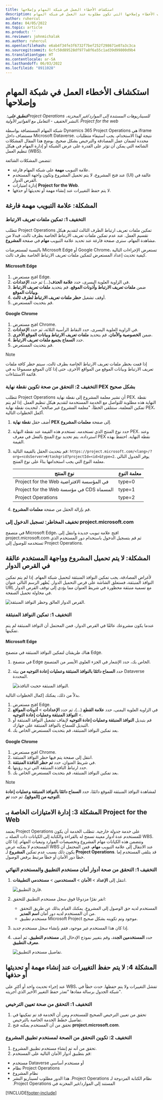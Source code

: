 ```yaml
---
title: استكشاف الأخطاء العمل في شبكة المهام وإصلاحها
description: يقدم هذا المقال معلومات حول استكشاف الأخطاء وإصلاحها التي تكون مطلوبة عند العمل في شبكة المهام.
author: ruhercul
ms.date: 04/05/2022
ms.topic: article
ms.product: ''
ms.reviewer: johnmichalak
ms.author: ruhercul
ms.openlocfilehash: e6ab4f34fe3f6732f7bef252f298671e07a3c3ca
ms.sourcegitcommit: 6cfc50d89528df977a8f6a55c1ad39d99800d9b4
ms.translationtype: HT
ms.contentlocale: ar-SA
ms.lasthandoff: 06/03/2022
ms.locfileid: "8911028"
---
```

# <a name="troubleshoot-working-in-the-task-grid"></a>استكشاف الأخطاء العمل في شبكة المهام وإصلاحها 


_**تنطبق على:** ‏Project Operations للسيناريوهات المستندة إلى الموارد/غير المخزنة، النشر الخفيف - التعامل مع الفواتير الأولية، Project for the web_

شبكة المهام المستضافة بواسطة Dynamics 365 Project Operations هي iframe مستضاف داخل Microsoft Dataverse. نتيجة لهذا الاستخدام، يجب استيفاء متطلبات محددة لضمان عمل المصادقة والترخيص بشكل صحيح. يوضح هذا المقال المشكلات الشائعة التي يمكن أن تؤثر على القدرة على عرض الشبكة أو إدارة المهام في هيكل تنظيم العمل (WBS).

تتضمن المشكلات الشائعة:

- علامة التبويب **مهمة** على شبكة المهام فارغة.
- عند فتح المشروع، لا يتم تحميل المشروع وتكون واجهة المستخدم (UI) عالقة في القرص الدوار.
- إدارة امتيازات **Project for the Web**.
- لا يتم حفظ التغييرات عند إنشاء مهمة أو تحديثها أو حذفها.

## <a name="issue-the-task-tab-is-empty"></a>المشكلة: علامة التبويب مهمة فارغة

### <a name="mitigation-1-enable-cookies"></a>التخفيف 1: تمكين ملفات تعريف الارتباط

تتطلب Project Operations تمكين ملفات تعريف ارتباط الطرف الثالث لتقديم هيكل تقسيم العمل. عند عدم تمكين ملفات تعريف الارتباط الخاصة بطرف ثالث، فبدلا من مشاهدة المهام، سترى صفحة فارغة عند تحديد علامة التبويب **مهام** في صفحة **المشروع**.

بالنسبة لمستعرضات Microsoft Edge أو Google Chrome، تستعرض الإجراءات التالية كيفية تحديث إعداد المستعرض لتمكين ملفات تعريف الارتباط الخاصة بطرف ثالث.

#### <a name="microsoft-edge"></a>Microsoft Edge

1. افتح مستعرض Edge.
2. في الزاوية العلوية اليسرى، حدد **علامة الحذف**(...) ثم حدد **الإعدادات**.
3. ضمن **ملفات تعريف الارتباط وأذونات الموقع**، قم بتحديد **ملفات تعريف الارتباط وبيانات الموقع**.
4. أوقف تشغيل **حظر ملفات تعريف الارتباط لطرف ثالث**.
5. قم بتحديث المستعرض. 

#### <a name="google-chrome"></a>Google Chrome

1. افتح مستعرض Chrome.
2. في الزاوية العلوية اليسرى، حدد النقاط الرأسية الثلاثة، ثم حدد **الإعدادات**.
3. ضمن **الخصوصية والأمان**، قم بتحديد **ملفات تعريف الارتباط وبيانات الموقع الأخرى**.
4. حدد **السماح بجميع ملفات تعريف الارتباط**.
5. قم بتحديث المستعرض. 

> [!NOTE]
> إذا قمت بحظر ملفات تعريف الارتباط الخاصة بطرف ثالث، سيتم حظر كافة ملفات تعريف الارتباط وبيانات الموقع من المواقع الأخرى، حتى إذا كان الموقع مسموحًا به في قائمة الاستثناءات.

### <a name="mitigation-2-validate-the-pex-endpoint-has-been-correctly-configured"></a>التخفيف 2: التحقق من صحة تكوين نقطة نهاية PEX بشكل صحيح

تتطلب Project Operations أن تشير معلمة المشروع إلى نقطة نهاية PEX. نقطة النهاية هذه مطلوبة للتواصل مع الخدمة المستخدمة لتقديم هيكل تنظيم العمل. إذا لم يتم تمكين المعلمة، ستتلقى الخطأ، "معلمة المشروع غير صالحة". لتحديث نقطة نهاية PEX، أكمل الخطوات التالية.

1. أضف حقل **نقطة نهاية PEX** إلى صفحة **معلمات المشروع**.
2. حدد نوع المنتج الذي تستخدمه. تستخدم هذه القيمة عند نقطة النهاية PEX. وعند استرداده، يتم تحديد نوع المنتج بالفعل في معرف PEX نقطة النهاية. احتفظ بهذه القيمة.
3. قم بتحديث الحقل بالقيمة التالية: `https://project.microsoft.com/<lang>/?org=<cdsServer>#/taskgrid?projectId=<id>&type=2`. يوفر الجدول التالي معلمة النوع التي يجب استخدامها بناءً على نوع المنتج.

      | **نوع المنتج**                     | **معلمة النوع** |
      |--------------------------------------|--------------------|
      | Project for the Web في المؤسسة الافتراضية   | type=0             |
      | Project for the Web في مؤسسة CDS المسماة | type=1             |
      | Project Operations                   | type=2             |

4. قم بإزالة الحقل من صفحة **معلمات المشروع**.

### <a name="mitigation-3-sign-in-to-projectmicrosoftcom"></a>تخفيف المخاطر: تسجيل الدخول إلى project.microsoft.com
في متصفح Microsoft Edge، افتح علامة تبويب جديدة وانتقل إلى project.microsoft.com ثم قم بتسجيل الدخول باستخدام دور المستخدم الذي تستخدمه للوصول إلى Project Operations.

## <a name="issue-the-project-doesnt-load-and-the-ui-is-stuck-on-the-spinner"></a>المشكلة: لا يتم تحميل المشروع وواجهة المستخدم عالقة في القرص الدوار

لأغراض المصادقة، يجب تمكين النوافذ المنبثقة لتحميل شبكة المهام. إذا لم يتم تمكين النوافذ المنبثقة، فستعلق الشاشة على قرص التحميل الدوار. يُظهر الرسم التالي عنوان URL مع تسمية منبثقة محظورة في شريط العنوان مما يؤدي إلى توقف القرص الدوار في محاولة تحميل الصفحة. 

   ![القرص الدوار العالق وحظر النوافذ المنبثقة.](media/popupsblocked.png)

### <a name="mitigation-1-enable-pop-ups"></a>التخفيف 1: تمكين النوافذ المنبثقة

عندما يكون مشروعك عالقًا في القرص الدوار، فمن المحتمل أن النوافذ المنبثقة لم يتم تمكينها.

#### <a name="microsoft-edge"></a>Microsoft Edge

هناك طريقتان لتمكين النوافذ المنبثقة في متصفح Edge.

1. في متصفح Edge الخاص بك، حدد الإشعار في الجزء العلوي الأيسر من المتصفح.
2. حدد **السماح دائمًا بالنوافذ المنبثقة وعمليات إعادة التوجيه من** بيئة Dataverse المحددة.
 
     ![النوافذ المنبثقة حجبت النافذة.](media/enablepopups.png)

بدلاً من ذلك، يمكنك إكمال الخطوات التالية.

1. افتح مستعرض Edge.
2. في الزاوية العلوية اليمنى، حدد **علامة القطع** (...)، ثم حدد **الإعدادات** > **أذونات المواقع** > **النوافذ المنبثقة وعمليات إعادة التوجيه**.
3. قم بتبديل **النوافذ المنبثقة وعمليات إعادة التوجيه** لإيقاف تشغيل النوافذ المنبثقة أو التبديل للسماح بالنوافذ المنبثقة على جهازك.
4. بعد تمكين النوافذ المنبثقة، قم بتحديث المستعرض الخاص بك. 

#### <a name="google-chrome"></a>Google Chrome
1. افتح مستعرض Chrome.
2. انتقل إلى صفحة يتم فيها حظر النوافذ المنبثقة.
3. في شريط العنوان، حدد **تم حظر النافذة المنبثقة**.
4. حدد ارتباط النافذة المنبثقة التي تريد رؤيتها.
5. بعد تمكين النوافذ المنبثقة، قم بتحديث المستعرض الخاص بك. 

> [!NOTE]
> لمشاهدة النوافذ المنبثقة للموقع دائمًا، حدد **السماح دائمًا بالنوافذ المنبثقة وعمليات إعادة التوجيه من [الموقع]**، ثم حدد **تم**.

## <a name="issue-3-administration-of-privileges-for-project-for-the-web"></a>المشكلة 3: إدارة الامتيازات الخاصة بـ Project for the Web

يعتمد Project Operations على خدمة جدولة خارجية. تتطلب الخدمة أن يكون للمستخدم عدة أدوار معينة تسمح له بالقراءة والكتابة إلى الكيانات ذات الصلة بـ WBS. وتتضمن هذه الكيانات مهام المشروع وتخصيصات الموارد وتبعيات المهام. إذا كان المستخدم لا يمكنه عرض WBS عند الانتقال إلى علامة التبويب **مهام**، فمن المحتمل أن يكون ذلك بسبب عدم تمكين **المشروع** لـ **Project Operations**. قد يتلقى المستخدم إما خطأ دور الأمان أو خطأ مرتبط برفض الوصول.

### <a name="mitigation-1-validate-the-application-user-and-end-user-security-roles"></a>التخفيف 1: التحقق من صحة أدوار أمان مستخدم التطبيق والمستخدم النهائي

1. انتقل إلى **الإعداد** > **الأمان** > **المستخدمين** > **مستخدمي التطبيقات**.  

   ![قارئ التطبيق.](media/applicationuser.jpg)
   
2. انقر نقرًا مزدوجًا فوق سجل مستخدم التطبيق للتحقق:

     - المستخدم لديه حق الوصول إلى المشروع. يمكنك القيام بذلك عن طريق التحقق من أن المستخدم لديه دور أمان **اسم المدير**.
     - مستخدم تطبيق Microsoft Project موجود وتم تكوينه بشكل صحيح.
 
3. إذا كان هذا المستخدم غير موجود، فقم بإنشاء سجل مستخدم جديد. 
4. حدد **المستخدمين الجدد**، وقم بتغيير نموذج الإدخال إلى **مستخدم التطبيق**، ثم أضف **معرف التطبيق**.

   ![تفاصيل مستخدم التطبيق.](media/applicationuserdetails.jpg)


## <a name="issue-4-changes-arent-saved-when-you-create-update-or-delete-a-task"></a>المشكلة 4: لا يتم حفظ التغييرات عند إنشاء مهمة أو تحديثها أو حذفها

عند إجراء تحديث واحد أو أكثر على WBS، تفشل التغييرات ولا يتم حفظها. حدث خطأ في شبكة الجدول برسالة مفادها "تعذر حفظ التغيير الأخير الذي أجريته".

### <a name="mitigation-1-validate-the-license-assignment"></a>التخفيف 1: التحقق من صحة تعيين الترخيص

1. تحقق من تعيين الترخيص الصحيح للمستخدم ومن أن الخدمة قد تم تمكينها في تفاصيل خطط الخدمة الخاصة بالترخيص.  
2. تحقق من أن المستخدم يمكنه فتح **project.microsoft.com**.
    
### <a name="mitigation-2-validation-configuration-of-the-project-application-user"></a>التخفيف 2: تكوين التحقق من الصحة لمستخدم تطبيق المشروع
1. تحقق من أنه تم إنشاء مستخدم تطبيق المشروع.
2. قم بتطبيق أدوار الأمان التالية على المستخدم:
  
  - مستخدم Dataverse أو مستخدم أساسي
  - نظام Project Operations
  - نظام المشروع
  - نظام ‏‫الكتابة المزدوجة لـ Project Operations. هذا الدور مطلوب لسيناريو النشر المستند إلى الموارد/غير المخزنة في Project Operations.


[!INCLUDE[footer-include](../includes/footer-banner.md)]
